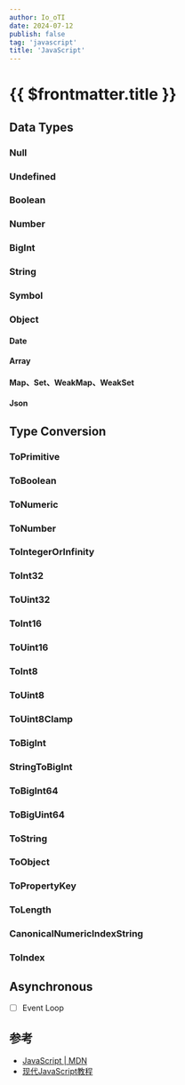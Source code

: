 ```yaml
---
author: Io_oTI
date: 2024-07-12
publish: false
tag: 'javascript'
title: 'JavaScript'
---
```


# {{ $frontmatter.title }}

## Data Types

### Null

### Undefined

### Boolean

### Number

### BigInt

### String

### Symbol

### Object

#### Date

#### Array

#### Map、Set、WeakMap、WeakSet

#### Json

## Type Conversion

### ToPrimitive

### ToBoolean

### ToNumeric

### ToNumber

### ToIntegerOrInfinity

### ToInt32

### ToUint32

### ToInt16

### ToUint16

### ToInt8

### ToUint8

### ToUint8Clamp

### ToBigInt

### StringToBigInt

### ToBigInt64

### ToBigUint64

### ToString

### ToObject

### ToPropertyKey

### ToLength

### CanonicalNumericIndexString

### ToIndex

## Asynchronous

- [ ] Event Loop

## 参考

- [JavaScript | MDN](https://developer.mozilla.org/zh-CN/docs/Web/JavaScript)
- [现代JavaScript教程](https://zh.javascript.info/)
